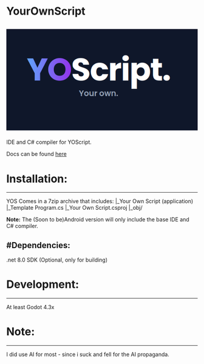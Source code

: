 # YourOwnScript
![YOScript. Your Own](images/YourOwn.png)
---
IDE and C# compiler for YOScript.

Docs can be found [here](HELP.md)

# Installation:
---
YOS Comes in a 7zip archive that includes:
               |_Your Own Script (application)
               |_Template Program.cs
               |_Your Own Script.csproj
               |_obj/

**Note:** The (Soon to be)Android version will only include the base IDE and C# compiler.

#Dependencies:
---
.net 8.0 SDK (Optional, only for building)

# Development:
---
At least Godot 4.3x

# Note:
---
I did use AI for most - since i suck and fell for the AI propaganda.
